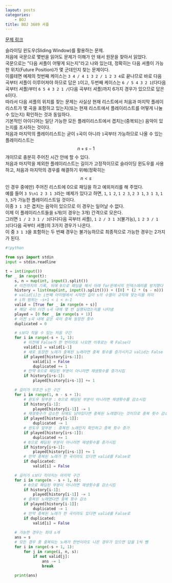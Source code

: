 ```yaml
---
layout: posts
categories:
    - BOJ
title: BOJ 3689 셔플
---
```


[문제 링크](https://www.acmicpc.net/problem/3689)

슬라이딩 윈도우(Sliding Window)를 활용하는 문제.  
처음에 국문으로 몇번을 읽어도 문제가 이해가 안 돼서 원문을 찾아서 읽었다.  
국문으로는 "다음 셔플이 어떻게 되는지"라고 나와 있는데, 정확히는 다음 셔플이 가능한 위치(Future Position)가 몇 군데인지 찾는 문제이다.  
이를테면 예제의 첫번째 케이스는 `3 4 / 4 1 3 2 / 1 2 3 4`로 끝나므로 바로 다음 곡부터 셔플이 이루어져야 하므로 답은 `1`이고, 두번째 케이스는 `6 / 5 4 3 2 1`(다다음 곡부터 셔플)부터 `6 5 4 3 2 1 /`(다음 곡부터 셔플)까지 6가지 경우가 있으므로 답은 `6`이다.  
따라서 다음 셔플의 위치를 찾는 문제는 사실상 현재 리스트에서 처음과 마지막 플레이리스트가 몇 곡을 포함하고 있는지(또는 현재 리스트에서 플레이리스트를 어떻게 나눌 수 있는지) 확인하는 것과 동일하다.  
기본적인 아이디어는 일단 가능한 모든 플레이리스트에서 겹치는(중복되는) 음악이 있는지를 조사하는 것이다.  
처음과 마지막의 플레이리스트는 굳이 `s`곡이 아니라 `1`곡부터 가능하므로 나올 수 있는 플레이리스트는 $$n + s - 1$$개이므로 충분히 주어진 시간 안에 할 수 있다.  
처음과 마지막을 제외한 플레이리스트는 길이가 고정적이므로 슬라이딩 윈도우를 사용하고, 처음과 마지막의 경우를 해결하기 위해(정확히는 $$n<s$$인 경우 중에만) 주어진 리스트에 0으로 패딩을 하고 예외처리를 해 주었다.  
예를 들어 `3 5\n1 2 3 1 3`라는 예제가 있다고 하면, `1`, `1 2`, `1 2 3`, `2 3 1`, `3 1 3`, `1 3`, `3`가 가능한 플레이리스트일 것이다.  
이중 `3 1 3`은 겹치는 음악이 있으므로 이 경우는 일어날 수 없다.  
이제 이 플레이리스트들을 s개(이 경우는 3개) 간격으로 모은다.  
그러면 `1 / 2 3 1 / 3`(다다다음 곡부터 셔플), `1 2 / 3 1 3`(불가능), `1 2 3 / 1 3`(다다음 곡부터 셔플)의 3가지 경우가 나온다.  
이 중 `3 1 3`을 포함하는 두 번째 경우는 불가능하므로 최종적으로 가능한 경우는 2가지가 된다.  


```python
#!python

from sys import stdin
input = stdin.readline

t = int(input())
for _ in range(t):
    s, n = map(int, input().split())
    # 이전까지의 기록, 뒤에 0으로 패딩을 해서 아래 for문에서의 인덱스에러를 방지했다
    history = list(map(int, input().split())) + ([0] * (2 * (s - n)))
    # valid[i]는 i번째 아이템에서 시작한 길이 s의 수열이 규칙에 맞는지를 의미
    # i의 범위는 -s+1 < i < n-1
    valid = [True for _ in range(n + s)]
    # 해당 곡이 이전 s곡 내에 몇 번 실행되었는지를 나타냄
    played = [0 for _ in range(s + 1)]
    # 이전 s곡 내에 같은 곡이 중복 등장한 횟수
    duplicated = 0

    # s보다 작을 수 있는 처음 구간
    for i in range(-s + 1, 1):
        # 이전에 False가 한 번이라도 나오면 이후로는 쭉 False다
        valid[i] = valid[i-1]
        # 새로 등장한 노래가 중복된 노래라면 중복 횟수를 증가시키고 valid는 False
        if played[history[i+s-1]]:
            valid[i] = False
            duplicated += 1
        # 만약 0으로 패딩된 부분이 아니라면 재생횟수를 증가시킴
        if history[i+s-1]:
            played[history[i+s-1]] += 1

    # 길이가 무조건 s인 구간
    for i in range(1, n - s + 1):
        # 윈도우 뒷부분 : 0으로 패딩된 부분이 아니라면 재생횟수를 감소시킴
        if history[i-1]:
            played[history[i-1]] -= 1
        # 재생횟수가 감소한 뒤에도 남아있다면 중복된 노래였다는 것이므로 중복 횟수 감소
        if played[history[i-1]]:
            duplicated -= 1
        # 윈도우 앞부분 : 중복된 노래인지 확인하고 중복 횟수 증가
        if played[history[i+s-1]]:
            duplicated += 1
        # 0으로 패딩된 부분이 아니라면 재생횟수를 증가시킴
        if history[i+s-1]:
            played[history[i+s-1]] += 1
        # 만약 중복된 노래가 한 곡이라도 있다면 valid를 False로
        if duplicated:
            valid[i] = False

    # 길이가 s보다 작아지는 마지막 구간
    for i in range(n - s + 1, n):
        # 0으로 패딩된 부분이 아니라면 재생횟수를 감소시킴
        if history[i-1]:
            played[history[i-1]] -= 1
        # 중복된 노래였다면 중복 횟수 감소
        if played[history[i-1]]:
            duplicated -= 1
        # 만약 중복된 노래가 한 곡이라도 있다면 valid를 False로
        if duplicated:
            valid[i] = False
    
    # 가능한 경우는 최대 s개
    ans = s
    # 모든 경우 중 중복되는 노래가 한번이라도 나온 경우가 있으면 답을 1씩 뺌
    for i in range(-s + 1, 1):
        for j in range(i, n, s):
            if not valid[j]:
                ans -= 1
                break
    
    print(ans)
```
